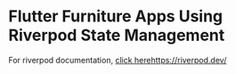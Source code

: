 # Flutter Furniture Apps Using Riverpod State Management

For  riverpod documentation, [click here](https://riverpod.dev/)https://riverpod.dev/

